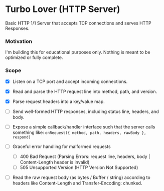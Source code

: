 # Turbo Lover (HTTP Server) 

Basic HTTP 1/1 Server that accepts TCP connections and serves HTTP Responses.

### Motivation

I'm building this for educational purposes only. Nothing is meant to be optimized or fully complete. 

### Scope

- [x] Listen on a TCP port and accept incoming connections.
- [x] Read and parse the HTTP request line into method, path, and version.
- [x] Parse request headers into a key/value map.
- [ ] Send well-formed HTTP responses, including status line, headers, and body.
- [ ] Expose a simple callback/handler interface such that the server calls something like: `onRequest({ method, path, headers, rawBody }, respond)`
- [ ] Graceful error handling for malformed requests
    - [ ] 400 Bad Request (Parsing Errors: request line, headers, body | Content-Length header is invalid) 
    - [ ] 505 Unsupported Version (HTTP Version Not Supported)
- [ ] Read the raw request body (as bytes / Buffer / string) according to headers like Content-Length and Transfer-Encoding: chunked.

